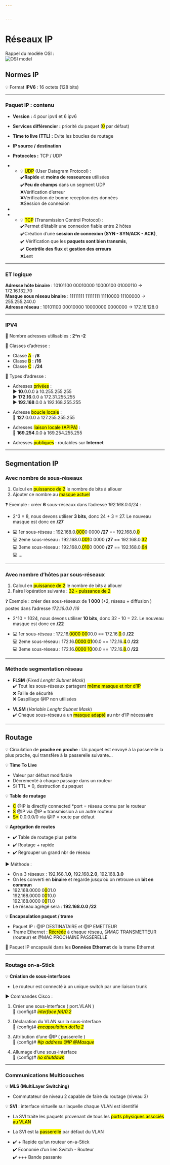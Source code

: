 ```yaml
---


---
```


<h1 id="réseaux-ip">Réseaux IP</h1>
<p>Rappel du modèle OSI :<br>
<img src="https://upload.wikimedia.org/wikipedia/commons/thumb/8/8d/OSI_Model_v1.svg/langfr-495px-OSI_Model_v1.svg.png" alt="OSI model"></p>
<h2 id="normes-ip">Normes IP</h2>
<p>💡 Format <strong>IPV6</strong> : 16 octets (128 bits)</p>
<hr>
<h3 id="paquet-ip--contenu">Paquet IP : contenu</h3>
<ul>
<li>
<p><strong>Version :</strong> 4 pour ipv4 et 6 ipv6</p>
</li>
<li>
<p><strong>Services différencier :</strong> priorité du paquet (<mark>0</mark> par défaut)</p>
</li>
<li>
<p><strong>Time to live (TTL) :</strong> Evite les boucles de routage</p>
</li>
<li>
<p><strong>IP source / destination</strong></p>
</li>
<li>
<p><strong>Protocoles :</strong> TCP / UDP</p>
</li>
<li>
<ul>
<li>💡 <mark>UDP</mark> (User Datagram Protocol) :<br>
✔️<strong>Rapide</strong> et <strong>moins de ressources</strong> utilisées<br>
✔️<strong>Peu de champs</strong> dans un segment UDP<br>
❌Vérification d’erreur<br>
❌Vérification de bonne reception des données<br>
❌Session de connexion</li>
</ul>
</li>
<li></li>
<li>
<ul>
<li>💡 <mark>TCP</mark> (Transmission Control Protocol) :	<br>
✔️Permet d’établir une connexion fiable entre 2 hôtes<br>
✔️Création d’une <strong>session de connexion (SYN - SYN/ACK - ACK)</strong>,<br>
✔️ Vérification que les <strong>paquets sont bien transmis</strong>,<br>
✔️ <strong>Contrôle des flux</strong> et <strong>gestion des erreurs</strong><br>
❌Lent</li>
</ul>
</li>
</ul>
<hr>
<h3 id="et-logique">ET logique</h3>
<p><strong>Adresse hôte binaire</strong> : 10101100 00010000 10000100 01000110 -&gt; 172.16.132.70<br>
<strong>Masque sous réseau binaire</strong> : 11111111 11111111 11110000 11100000 -&gt; 255.255.240.0<br>
<strong>Adresse réseau</strong> : 10101100 00010000 10000000 0000000 -&gt; 172.16.128.0</p>
<hr>
<h3 id="ipv4">IPV4</h3>
<p>📍 Nombre adresses utilisables : <strong>2^n -2</strong></p>
<p>📍 Classes d’adresse :</p>
<ul>
<li>Classe <mark>A</mark> : <strong>/8</strong></li>
<li>Classe <mark>B</mark> : <strong>/16</strong></li>
<li>Classe <mark>C</mark> : <strong>/24</strong></li>
</ul>
<p>📍 Types d’adresse :</p>
<ul>
<li>
<p>Adresses <mark>privées</mark> :<br>
▶️ <strong>10</strong>.0.0.0 à 10.255.255.255<br>
▶️ <strong>172.16</strong>.0.0 à 172.31.255.255<br>
▶️ <strong>192.168</strong>.0.0 à 192.168.255.255</p>
</li>
<li>
<p>Adresse <mark>boucle locale</mark> :<br>
🔄 <strong>127</strong>.0.0.0 à 127.255.255.255</p>
</li>
<li>
<p>Adresses <mark>liaison locale (APIPA)</mark> :<br>
🔂 <strong>169.254</strong>.0.0 à 169.254.255.255</p>
</li>
<li>
<p>Adresses <mark>publiques</mark> : routables sur <strong>Internet</strong></p>
</li>
</ul>
<hr>
<h2 id="segmentation-ip">Segmentation IP</h2>
<h3 id="avec-nombre-de-sous-réseaux">Avec nombre de sous-réseaux</h3>
<ol>
<li>Calcul en <mark>puissance de 2</mark> le nombre de bits à allouer</li>
<li>Ajouter ce nombre au <mark>masque actuel</mark></li>
</ol>
<p>❓ Exemple : créer <strong>6</strong> sous-réseaux dans l’adresse <em>192.168.0.0/24</em> :</p>
<ul>
<li>
<p>2^3 = 8, nous devons utiliser <strong>3 bits</strong>, donc 24 + 3 = 27. Le nouveau masque est donc en <strong>/27</strong></p>
</li>
<li>
<p>💻 1er sous-réseau : 192.168.0.<mark>000</mark>0 0000 <strong>/27</strong> == 192.168.0.<mark>0</mark><br>
💻 2eme sous-réseau : 192.168.0.<mark>001</mark>0 0000 <strong>/27</strong> == 192.168.0.<mark>32</mark><br>
💻 3eme sous-réseau : 192.168.0.<mark>010</mark>0 0000 <strong>/27</strong> == 192.168.0.<mark>64</mark><br>
💻 …</p>
</li>
</ul>
<hr>
<h3 id="avec-nombre-dhôtes-par-sous-réseaux">Avec nombre d’hôtes par sous-réseaux</h3>
<ol>
<li>Calcul en <mark>puissance de 2</mark> le nombre de bits à allouer</li>
<li>Faire l’opération suivante : <mark>32 - puissance de 2</mark></li>
</ol>
<p>❓ Exemple : créer des sous-réseaux de <strong>1 000</strong> (+2, réseau + diffusion ) postes dans l’adresse <em>172.16.0.0 /16</em></p>
<ul>
<li>
<p>2^10 = 1024, nous devons utiliser <strong>10 bits</strong>, donc 32 - 10 = 22. Le nouveau masque est donc en <strong>/22</strong></p>
</li>
<li>
<p>💻 1er sous-réseau : 172.16.<mark>0000 00</mark>00.0 == 172.16.<mark>0</mark>.0 <strong>/22</strong><br>
💻 2eme sous-réseau : 172.16.<mark>0000 01</mark>00.0 == 172.16.<mark>4</mark>.0 <strong>/22</strong><br>
💻 3eme sous-réseau : 172.16.<mark>0000 10</mark>00.0 == 172.16.<mark>8</mark>.0 <strong>/22</strong></p>
</li>
</ul>
<hr>
<h3 id="méthode-segmentation-réseau">Méthode segmentation réseau</h3>
<ul>
<li>
<p><strong>FLSM</strong> (<em>Fixed Lenght Subnet Mask</em>)<br>
✔️ Tout les sous-réseaux partagent <mark>même masque et nbr d’IP</mark><br>
❌ Faille de sécurité<br>
❌ Gaspillage @IP non utilisées</p>
</li>
<li>
<p><strong>VLSM</strong> (<em>Variable Lenght Subnet Mask</em>)<br>
✔️ Chaque sous-réseau a un <mark>masque adapté</mark> au nbr d’IP nécessaire</p>
</li>
</ul>
<hr>
<h2 id="routage">Routage</h2>
<p>💡 Circulation de <strong>proche en proche</strong> : Un paquet est envoyé à la passerelle la plus proche, qui transfère à la passerelle suivante…</p>
<p>💡 <strong>Time To Live</strong></p>
<ul>
<li>Valeur par défaut modifiable</li>
<li>Décrementé à chaque passage dans un routeur</li>
<li>Si TTL = 0, destruction du paquet</li>
</ul>
<p>💡 <strong>Table de routage</strong></p>
<ul>
<li><mark>C</mark> @IP is directly connected *port = réseau connu par le routeur</li>
<li><mark>S</mark> @IP via @IP = transmission à un autre routeur</li>
<li><mark>S*</mark> 0.0.0.0/0 via @IP = route par défaut</li>
</ul>
<p>💡 <strong>Agrégation de routes</strong></p>
<ul>
<li>✔️ Table de routage plus petite</li>
<li>✔️ Routage + rapide</li>
<li>✔️ Regrouper un grand nbr de réseau</li>
</ul>
<p>▶️ Méthode :</p>
<ul>
<li>On a 3 réseaux : 192.168.<strong>1.0</strong>, 192.168.<strong>2.0</strong>, 192.168.<strong>3.0</strong></li>
<li>On les converti en <strong>binaire</strong> et regarde jusqu’où on retrouve un <strong>bit en commun</strong></li>
<li>192.168.0000 0<mark>0</mark>01.0<br>
192.168.0000 0<mark>0</mark>10.0<br>
192.168.0000 0<mark>0</mark>11.0</li>
<li>Le réseau agrégé sera : <strong>192.168.0.0 /22</strong></li>
</ul>
<p>💡 <strong>Encapsulation paquet / trame</strong></p>
<ul>
<li>Paquet IP : @IP DESTINATAIRE et @IP EMETTEUR</li>
<li>Trame Ethernet : <mark>Récréée</mark> à chaque réseau, @MAC TRANSMETTEUR (routeur) et @MAC PROCHAINE PASSERELLE</li>
</ul>
<p>🔴 Paquet IP encapsulé dans les <strong>Données Ethernet</strong> de la      trame Ethernet</p>
<hr>
<h3 id="routage-on-a-stick">Routage on-a-Stick</h3>
<p>💡 <strong>Création de sous-interfaces</strong></p>
<ul>
<li>Le routeur est connecté à un unique switch par une liaison trunk</li>
</ul>
<p>▶️ Commandes Cisco :</p>
<ol>
<li>
<p>Créer une sous-interface ( port.VLAN )<br>
📄 (config)# <mark><em>interface fa1/0.2</em></mark></p>
</li>
<li>
<p>Déclaration du VLAN sur la sous-interface<br>
📄 (config)# <mark><em>encapsulation dot1q 2</em></mark></p>
</li>
<li>
<p>Attribution d’une @IP ( passerelle )<br>
📄 (config)# <mark><em>#ip address @IP @Masque</em></mark></p>
</li>
<li>
<p>Allumage d’une sous-interface<br>
📄 (config)# <mark><em>no shutdown</em></mark></p>
</li>
</ol>
<hr>
<h3 id="communications-multicouches">Communications Multicouches</h3>
<p>💡 <strong>MLS (MultiLayer Switching)</strong></p>
<ul>
<li>Commutateur de niveau 2 capable de faire du routage (niveau 3)</li>
</ul>
<p>💡  <strong>SVI</strong> :  interface virtuelle sur laquelle chaque VLAN est identifié</p>
<ul>
<li>
<p>La SVI traite les paquets provenant de tous les <mark>ports physiques associés au VLAN</mark></p>
</li>
<li>
<p>La SVI est la <mark>passerelle</mark> par défaut du VLAN</p>
</li>
<li>
<p>✔️ + Rapide qu’un routeur on-a-Stick<br>
✔️ Economie d’un lien Switch - Routeur<br>
✔️ +++ Bande passante</p>
</li>
</ul>

